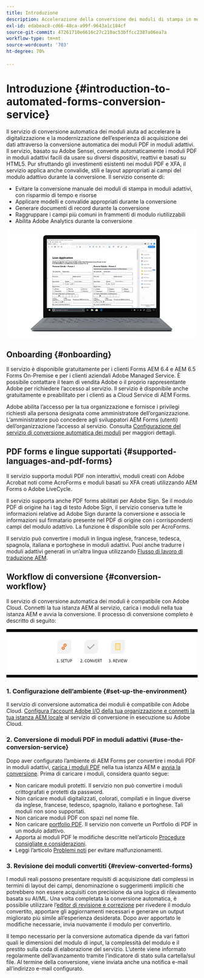 ```yaml
---
title: Introduzione
description: Accelerazione della conversione dei moduli di stampa in moduli adattivi
exl-id: edabeac8-cd66-48ca-a99f-9643a1c184cf
source-git-commit: 47261710e6616c27c210ac53bffcc2387a06ea7a
workflow-type: tm+mt
source-wordcount: '703'
ht-degree: 70%

---
```


# Introduzione {#introduction-to-automated-forms-conversion-service}

Il servizio di conversione automatica dei moduli aiuta ad accelerare la digitalizzazione e la modernizzazione dell’esperienza di acquisizione dei dati attraverso la conversione automatica dei moduli PDF in moduli adattivi. Il servizio, basato su Adobe Sensei, converte automaticamente i moduli PDF in moduli adattivi facili da usare su diversi dispositivi, reattivi e basati su HTML5. Pur sfruttando gli investimenti esistenti nei moduli PDF e XFA, il servizio applica anche convalide, stili e layout appropriati ai campi del modulo adattivo durante la conversione. Il servizio consente di:

* Evitare la conversione manuale dei moduli di stampa in moduli adattivi, con risparmio di tempo e risorse
* Applicare modelli e convalide appropriati durante la conversione
* Generare documenti di record durante la conversione
* Raggruppare i campi più comuni in frammenti di modulo riutilizzabili
* Abilita Adobe Analytics durante la conversione

![È semplice. Tu ci fornisci i moduli di origine e ci lasci tutto. Ti forniamo splendidi moduli adattivi. Puoi sempre regolare l’output nel modo che preferisci. ](assets/pdf-to-adaptive-form-gitx50.gif)

## Onboarding {#onboarding}

Il servizio è disponibile gratuitamente per i clienti Forms AEM 6.4 e AEM 6.5 Forms On-Premise e per i clienti aziendali Adobe Managed Service. È possibile contattare il team di vendita Adobe o il proprio rappresentante Adobe per richiedere l’accesso al servizio. Il servizio è disponibile anche gratuitamente e preabilitato per i clienti as a Cloud Service di AEM Forms.

Adobe abilita l’accesso per la tua organizzazione e fornisce i privilegi richiesti alla persona designata come amministratore dell’organizzazione. L’amministratore può concedere agli sviluppatori AEM Forms (utenti) dell’organizzazione l’accesso al servizio. Consulta [Configurazione del servizio di conversione automatica dei moduli](configure-service.md) per maggiori dettagli.

## PDF forms e lingue supportati {#supported-languages-and-pdf-forms}

Il servizio supporta moduli PDF non interattivi, moduli creati con Adobe Acrobat noti come AcroForms e moduli basati su XFA creati utilizzando AEM Forms o Adobe LiveCycle.

Il servizio supporta anche PDF forms abilitati per Adobe Sign. Se il modulo PDF di origine ha i tag di testo Adobe Sign, il servizio conserva tutte le informazioni relative ad Adobe Sign durante la conversione e associa le informazioni sul firmatario presente nel PDF di origine con i corrispondenti campi del modulo adattivo. La funzione è disponibile solo per AcroForms.

Il servizio può convertire i moduli in lingua inglese, francese, tedesca, spagnola, italiana e portoghese in moduli adattivi. Puoi anche tradurre i moduli adattivi generati in un’altra lingua utilizzando [Flusso di lavoro di traduzione AEM](https://helpx.adobe.com/it/experience-manager/6-5/forms/using/using-aem-translation-workflow-to-localize-adaptive-forms.html).

## Workflow di conversione  {#conversion-workflow}

Il servizio di conversione automatica dei moduli è compatibile con Adobe Cloud. Connetti la tua istanza AEM al servizio, carica i moduli nella tua istanza AEM e avvia la conversione. Il processo di conversione completo è descritto di seguito:

![Flusso di lavoro](assets/conversion-workflow.png)

### 1. Configurazione dell’ambiente {#set-up-the-environment}

Il servizio di conversione automatica dei moduli è compatibile con Adobe Cloud. [Configura l’account Adobe I/O della tua organizzazione e connetti la tua istanza AEM locale](configure-service.md) al servizio di conversione in esecuzione su Adobe Cloud.

### 2. Conversione di moduli PDF in moduli adattivi {#use-the-conversion-service}

Dopo aver configurato l’ambiente di AEM Forms per convertire i moduli PDF in moduli adattivi, [carica i moduli PDF](convert-existing-forms-to-adaptive-forms.md) nella tua istanza AEM e [avvia la conversione](convert-existing-forms-to-adaptive-forms.md#run-the-conversion). Prima di caricare i moduli, considera quanto segue:

* Non caricare moduli protetti. Il servizio non può convertire i moduli crittografati e protetti da password.
* Non caricare moduli digitalizzati, colorati, compilati e in lingue diverse da inglese, francese, tedesco, spagnolo, italiano e portoghese. Tali moduli non sono supportati.
* Non caricare moduli PDF con spazi nel nome file.
* Non caricare [portfolio PDF](https://helpx.adobe.com/it/acrobat/using/overview-pdf-portfolios.html). Il servizio non converte un Portfolio di PDF in un modulo adattivo.
* Apporta ai moduli PDF le modifiche descritte nell’articolo [Procedure consigliate e considerazioni](styles-and-pattern-considerations-and-best-practices.md).
* Leggi l’articolo [Problemi noti](known-issues.md) per evitare malfunzionamenti.

### 3. Revisione dei moduli convertiti {#review-converted-forms}

I moduli reali possono presentare requisiti di acquisizione dati complessi in termini di layout dei campi, denominazione o suggerimenti impliciti che potrebbero non essere acquisiti con precisione da una logica di rilevamento basata su AI/ML. Una volta completata la conversione automatica, è possibile utilizzare l’[editor di revisione e correzione](review-correct-ui-edited.md) per rivedere il modulo convertito, apportare gli aggiornamenti necessari e generare un output migliorato più simile all’esperienza desiderata. Dopo aver apportato le modifiche necessarie, invia nuovamente il modulo per convertirlo.

Il tempo necessario per la conversione automatica dipende da vari fattori quali le dimensioni del modulo di input, la complessità del modulo e il prestito sulla coda di elaborazione del servizio. L’utente viene informato regolarmente dell’avanzamento tramite l’indicatore di stato sulla cartella/sul file. Al termine della conversione, viene inviata anche una notifica e-mail all’indirizzo e-mail configurato.
